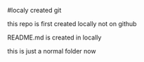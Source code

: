 #localy created git

this repo is first created locally not on github

README.md is created in locally

this is just a normal folder now
 